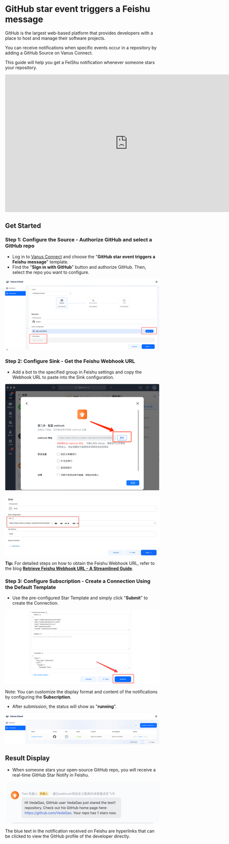 # GitHub star event triggers a Feishu message

GitHub is the largest web-based platform that provides developers with a place to host and manage their software projects.

You can receive notifications when specific events occur in a repository by adding a GitHub Source on Vanus Connect.

This guide will help you get a FeiShu notification whenever someone stars your repository.

<iframe width="800" height="450" src="https://www.youtube.com/embed/pMWOGgLXYjQ" title="YouTube video player" frameBorder="0" allowFullScreen={true} allow="accelerometer; autoplay; clipboard-write; encrypted-media; gyroscope; picture-in-picture; web-share"></iframe>

## Get Started

### Step 1: Configure the Source - Authorize GitHub and select a GitHub repo

- Log in to [Vanus Connect](https://cloud.vanus.ai/) and choose the "**GitHub star event triggers a** **Feishu** **message**" template.
- Find the "**Sign in with GitHub**" button and authorize GitHub. Then, select the repo you want to configure.

![Vanus-github-feishu](./imgs/Vanus-github-feishu.png)

### Step 2: Configure Sink - Get the Feishu Webhook URL

- Add a bot to the specified group in Feishu settings and copy the Webhook URL to paste into the Sink configuration.

![feishu-webhook](./imgs/feishu-webhook.png)

![github-vanus](./imgs/github-vanus.png)

**Tip:** For detailed steps on how to obtain the Feishu Webhook URL, refer to the blog **[Retrieve Feishu Webhook URL - A Streamlined Guide](https://www.vanus.ai/blog/retrieve-feishu-webhook-url/.)**.

### Step 3: Configure Subscription - Create a Connection Using the Default Template

- Use the pre-configured Star Template and simply click "**Submit**" to create the Connection.

![vanus-cloud](./imgs/vanus-cloud.png)

Note: You can customize the display format and content of the notifications by configuring the **Subscription**.

- After submission, the status will show as "**running**". 

![vanus-connection](./imgs/vanus-connection.png)

## Result Display

- When someone stars your open-source GitHub repo, you will receive a real-time GitHub Star Notify in Feishu. 

![feishu-notify](./imgs/feishu-notify.png)

The blue text in the notification received on Feishu are hyperlinks that can be clicked to view the GitHub profile of the developer directly.
